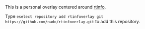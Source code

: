 This is a personal overlay centered around [rtinfo](https://github.com/maxux/rtinfo).

Type `eselect repository add rtinfoverlay git https://github.com/nado/rtinfoverlay.git` to add this repository.
